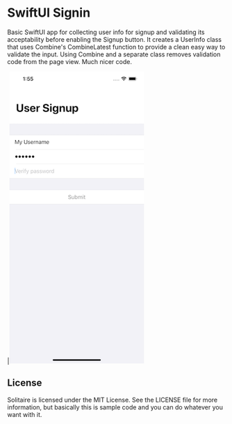 # SwiftUI Signin

Basic SwiftUI app for collecting user info for signup and validating its acceptability before enabling the Signup button. It creates a UserInfo class that uses Combine's CombineLatest function to provide a clean easy way to validate the input. Using Combine and a separate class removes validation code from the page view. Much nicer code.


|![Screenshot](Screenshot.png)





## License

Solitaire is licensed under the MIT License. See the LICENSE file for more information, but basically this is sample code and you can do whatever you want with it.